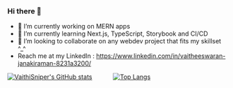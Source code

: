 ### Hi there 👋

- 🔭 I’m currently working on MERN apps
- 🌱 I’m currently learning Next.js, TypeScript, Storybook and CI/CD 
- 👯 I’m looking to collaborate on any webdev project that fits my skillset ^_^
- Reach me at my LinkedIn : https://www.linkedin.com/in/vaitheeswaran-janakiraman-8231a3200/

[![VaithiSniper's GitHub stats](https://github-readme-stats.vercel.app/api?username=VaithiSniper&hide=stars&theme=radical)](https://github.com/anuraghazra/github-readme-stats)&nbsp;&nbsp;&nbsp;&nbsp;&nbsp;&nbsp;&nbsp;&nbsp;&nbsp;&nbsp;&nbsp;&nbsp;[![Top Langs](https://github-readme-stats.vercel.app/api/top-langs/?username=VaithiSniper&layout=compact)](https://github.com/anuraghazra/github-readme-stats)
